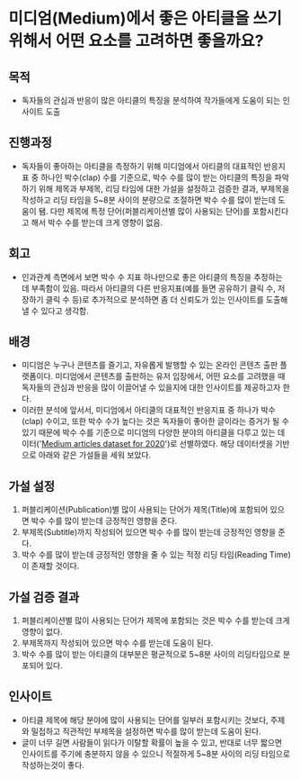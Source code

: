 # 미디엄(Medium)에서 좋은 아티클을 쓰기 위해서 어떤 요소를 고려하면 좋을까요?

## 목적

- 독자들의 관심과 반응이 많은 아티클의 특징을 분석하여 작가들에게 도움이 되는 인사이트 도출

## 진행과정

- 독자들이 좋아하는 아티클을 측정하기 위해 미디엄에서 아티클의 대표적인 반응지표 중 하나인 박수(clap) 수를 기준으로, 박수 수를 많이 받는 아티클의 특징을 파악하기 위해 제목과 부제목, 리딩 타임에 대한 가설을 설정하고 검증한 결과, 부제목을 작성하고 리딩 타임을 5~8분 사이의 분량으로 조절하면 박수 수를 많이 받는데 도움이 됌. 다만 제목에 특정 단어(퍼블리케이션별 많이 사용되는 단어)를 포함시킨다고 해서 박수 수를 받는데 크게 영향이 없음.

## 회고

- 인과관계 측면에서 보면 박수 수 지표 하나만으로 좋은 아티클의 특징을 추정하는 데 부족함이 있음. 따라서 아티클의 다른 반응지표(예를 들면 공유하기 클릭 수, 저장하기 클릭 수 등)로 추가적으로 분석하면 좀 더 신뢰도가 있는 인사이트를 도출해 낼 수 있다고 생각함.

## 배경
- 미디엄은 누구나 콘텐츠를 즐기고, 자유롭게 발행할 수 있는 온라인 콘텐츠 출판 플랫폼이다. 미디엄에서 콘텐츠를 출판하는 유저 입장에서, 어떤 요소를 고려했을 때 독자들의 관심과 반응을 많이 이끌어낼 수 있을지에 대한 인사이트를 제공하고자 한다.
- 이러한 분석에 앞서서, 미디엄에서 아티클의 대표적인 반응지표 중 하나가 박수(clap) 수이고, 또한 박수 수가 높다는 것은 독자들이 좋아한 글이라는 증거가 될 수 있기 때문에 박수 수를 기준으로 미디엄의 다양한 분야의 아티클을 다루고 있는 데이터('[Medium articles dataset for 2020](https://www.kaggle.com/datasets/shlokramteke/sdfadgdadfda)')로 선별하였다. 해당 데이터셋을 기반으로 아래와 같은 가설들을 세워 보았다.

## 가설 설정
1. 퍼블리케이션(Publication)별 많이 사용되는 단어가 제목(Title)에 포함되어 있으면 박수 수를 많이 받는데 긍정적인 영향을 준다.
2. 부제목(Subtitle)까지 작성되어 있으면 박수 수를 많이 받는데 긍정적인 영향을 준다.
3. 박수 수를 많이 받는데 긍정적인 영향을 줄 수 있는 적정 리딩 타임(Reading Time)이 존재할 것이다.

## 가설 검증 결과
1. 퍼블리케이션별 많이 사용되는 단어가 제목에 포함되는 것은 박수 수를 받는데 크게 영향이 없다.
2. 부제목까지 작성되어 있으면 박수 수를 받는데 도움이 된다.
3. 박수 수를 많이 받는 아티클의 대부분은 평균적으로 5~8분 사이의 리딩타임으로 분포되어 있다.

## 인사이트
- 아티클 제목에 해당 분야에 많이 사용되는 단어를 일부러 포함시키는 것보다, 주제와 밀접하고 직관적인 부제목을 설정하면 박수를 많이 받는데 도움이 된다.
- 글이 너무 길면 사람들이 읽다가 이탈할 확률이 높을 수 있고, 반대로 너무 짧으면 인사이트를 주기에 충분하지 않을 수 있으니 적절하게 5~8분 사이의 리딩 타임으로 작성하는것이 좋다.
